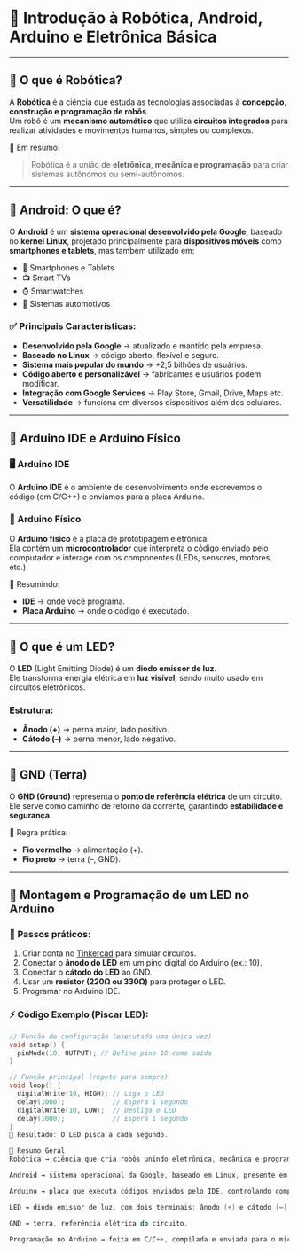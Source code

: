 # 🤖 Introdução à Robótica, Android, Arduino e Eletrônica Básica

---

## 🔹 O que é Robótica?

A **Robótica** é a ciência que estuda as tecnologias associadas à **concepção, construção e programação de robôs**.  
Um robô é um **mecanismo automático** que utiliza **circuitos integrados** para realizar atividades e movimentos humanos, simples ou complexos.

📌 Em resumo:  
> Robótica é a união de **eletrônica, mecânica e programação** para criar sistemas autônomos ou semi-autônomos.

---

## 🔹 Android: O que é?

O **Android** é um **sistema operacional desenvolvido pela Google**, baseado no **kernel Linux**, projetado principalmente para **dispositivos móveis** como **smartphones e tablets**, mas também utilizado em:

- 📱 Smartphones e Tablets  
- 📺 Smart TVs  
- ⌚ Smartwatches  
- 🚗 Sistemas automotivos  

### ✅ Principais Características:
- **Desenvolvido pela Google** → atualizado e mantido pela empresa.  
- **Baseado no Linux** → código aberto, flexível e seguro.  
- **Sistema mais popular do mundo** → +2,5 bilhões de usuários.  
- **Código aberto e personalizável** → fabricantes e usuários podem modificar.  
- **Integração com Google Services** → Play Store, Gmail, Drive, Maps etc.  
- **Versatilidade** → funciona em diversos dispositivos além dos celulares.  

---

## 🔹 Arduino IDE e Arduino Físico

### 🖥️ Arduino IDE
O **Arduino IDE** é o ambiente de desenvolvimento onde escrevemos o código (em C/C++) e enviamos para a placa Arduino.  

### 🔌 Arduino Físico
O **Arduino físico** é a placa de prototipagem eletrônica.  
Ela contém um **microcontrolador** que interpreta o código enviado pelo computador e interage com os componentes (LEDs, sensores, motores, etc.).

📌 Resumindo:
- **IDE** → onde você programa.  
- **Placa Arduino** → onde o código é executado.  

---

## 🔹 O que é um LED?

O **LED** (Light Emitting Diode) é um **diodo emissor de luz**.  
Ele transforma energia elétrica em **luz visível**, sendo muito usado em circuitos eletrônicos.

### Estrutura:
- **Ânodo (+)** → perna maior, lado positivo.  
- **Cátodo (–)** → perna menor, lado negativo.  

---

## 🔹 GND (Terra)

O **GND (Ground)** representa o **ponto de referência elétrica** de um circuito.  
Ele serve como caminho de retorno da corrente, garantindo **estabilidade e segurança**.

📌 Regra prática:  
- **Fio vermelho** → alimentação (+).  
- **Fio preto** → terra (–, GND).

---

## 🔹 Montagem e Programação de um LED no Arduino

### 🔧 Passos práticos:
1. Criar conta no [Tinkercad](https://www.tinkercad.com/) para simular circuitos.  
2. Conectar o **ânodo do LED** em um pino digital do Arduino (ex.: 10).  
3. Conectar o **cátodo do LED** ao GND.  
4. Usar um **resistor (220Ω ou 330Ω)** para proteger o LED.  
5. Programar no Arduino IDE.  

### ⚡ Código Exemplo (Piscar LED):
```cpp
// Função de configuração (executada uma única vez)
void setup() {
  pinMode(10, OUTPUT); // Define pino 10 como saída
}

// Função principal (repete para sempre)
void loop() {
  digitalWrite(10, HIGH); // Liga o LED
  delay(1000);            // Espera 1 segundo
  digitalWrite(10, LOW);  // Desliga o LED
  delay(1000);            // Espera 1 segundo
}
📌 Resultado: O LED pisca a cada segundo.

🔹 Resumo Geral
Robótica → ciência que cria robôs unindo eletrônica, mecânica e programação.

Android → sistema operacional da Google, baseado em Linux, presente em bilhões de dispositivos.

Arduino → placa que executa códigos enviados pelo IDE, controlando componentes eletrônicos.

LED → diodo emissor de luz, com dois terminais: ânodo (+) e cátodo (–).

GND → terra, referência elétrica do circuito.

Programação no Arduino → feita em C/C++, compilada e enviada para o microcontrolador.
